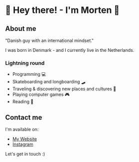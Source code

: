 # 👋 Hey there! - I'm Morten 👋

## About me

"Danish guy with an international mindset."

I was born in Denmark - and I currently live in the Netherlands.

### Lightning round

- Programming 💻
- Skateboarding and longboarding 🛹
- Traveling & discovering new places and cultures 🧳
- Playing computer games 🎮
- Reading 📖

## Contact me

I'm available on:

- [My Website](https://morten.broesby.dk/)
- [Instagram](https://www.instagram.com/mortenbroesby/)

Let's get in touch :)
